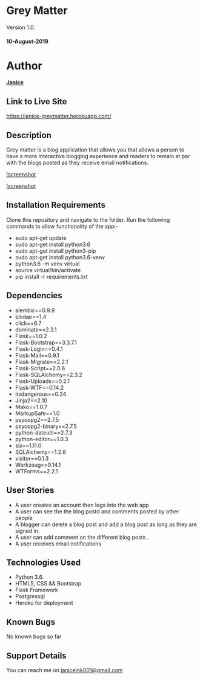 # Grey Matter 
Version 1.0.

#### 10-August-2019


# Author
  **[Janice](https://github.com/Janice-M)**


## Link to Live Site 
https://janice-greymatter.herokuapp.com/



## Description
  Grey matter is a blog application that allows you that allows a person to have a more interactive blogging experience and readers to remain at par with the blogs posted as they receive email notifications.


 [!screenshot](images/screen1.png)

  [!screenshot](images/screen2.png)

## Installation Requirements
  Clone this repository and navigate to the folder.
  Run the following commands to allow functionality of the app:-
  * sudo apt-get update
  * sudo apt-get install python3.6
  * sudo apt-get install python3-pip
  * sudo apt-get install python3.6-venv
  * python3.6 -m venv virtual
  * source virtual/bin/activate
  * pip install -r requirements.txt
 

## Dependencies
  * alembic==0.9.9
  * blinker==1.4
  * click==6.7
  * dominate==2.3.1
  * Flask==1.0.2
  * Flask-Bootstrap==3.3.7.1
  * Flask-Login==0.4.1
  * Flask-Mail==0.9.1
  * Flask-Migrate==2.2.1
  * Flask-Script==2.0.6
  * Flask-SQLAlchemy==2.3.2
  * Flask-Uploads==0.2.1
  * Flask-WTF==0.14.2
  * itsdangerous==0.24
  * Jinja2==2.10
  * Mako==1.0.7
  * MarkupSafe==1.0
  * psycopg2==2.7.5
  * psycopg2-binary==2.7.5
  * python-dateutil==2.7.3
  * python-editor==1.0.3
  * six==1.11.0
  * SQLAlchemy==1.2.8
  * visitor==0.1.3
  * Werkzeug==0.14.1
  * WTForms==2.2.1


## User Stories
  * A user creates an account then logs into the web app
  * A user can see the the blog postd and comments posted by other people
  * A blogger can  delete a blog post and add a blog post as long as they are signed in.
  * A user can add comment on the different blog posts .
  * A user receives email notifications

## Technologies Used
  * Python 3.6.
  * HTML5, CSS && Bootstrap
  * Flask Framework
  * Postgressql
  * Heroku for deployment

## Known Bugs
No known bugs so far

## Support Details
You can reach me on janiceink001@gmail.com
